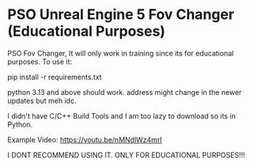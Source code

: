 # PSO Unreal Engine 5 Fov Changer (Educational Purposes)

PSO Fov Changer, It will only work in training since its for educational purposes. To use it:

pip install -r requirements.txt

python 3.13 and above should work. address might change in the newer updates but meh idc.

I didn't have C/C++ Build Tools and I am too lazy to download so its in Python.

Example Video: https://youtu.be/nMNdlWz4mrI

I DONT RECOMMEND USING IT. ONLY FOR EDUCATIONAL PURPOSES!!!
